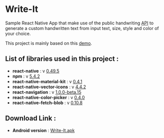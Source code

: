 # Write-It
Sample React Native App that make use of the public handwriting [API](https://handwriting.io) to generate a custom handwritten text from input text, size, style and color of your choice.

This project is mainly based on this [demo](https://handwriting.io/demo).

## List of libraries used in this project :

- **react-native** : v [0.49.5](https://github.com/facebook/react-native)
- **npm** : v [5.4.2](https://github.com/npm/npm)
- **react-native-material-kit** : v [0.4.1](https://github.com/xinthink/react-native-material-kit)
- **react-native-vector-icons** : v [4.4.2](https://github.com/oblador/react-native-vector-icons)
- **react-navigation** : v [1.0.0-beta.15](https://github.com/react-community/react-navigation)
- **react-native-color-picker** : v [0.4.0](https://github.com/instea/react-native-color-picker)
- **react-native-fetch-blob** : v [0.10.8](https://github.com/wkh237/react-native-fetch-blob)

## Download Link :

- **Android version** : [Write-It.apk](https://drive.google.com/file/d/1n2KqVzVjuqWblzh3Q1i7LP_lacid86Wb/view?usp=sharing)

